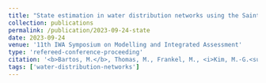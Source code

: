 ```yaml
---
title: "State estimation in water distribution networks using the Saint-Venant equations with Extended Kalman Filtering"
collection: publications
permalink: /publication/2023-09-24-state
date: 2023-09-24
venue: '11th IWA Symposium on Modelling and Integrated Assessment'
type: 'refereed-conference-proceeding'
citation: '<b>Bartos, M.</b>, Thomas, M., Frankel, M., <i>Kim, M.-G.<sup>*</sup></i> & Sela, L. (2023). State estimation in water distribution networks using the Saint-Venant equations with Extended Kalman Filtering. 11th IWA Symposium on Modelling and Integrated Assessment. Quebec City, Quebec. [Poster] 「Best poster award 🏆」'
tags: ['water-distribution-networks']
---
```



